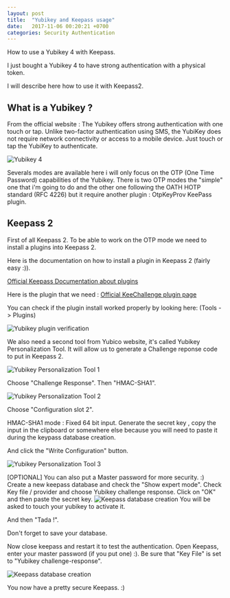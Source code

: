 ```yaml
---
layout: post
title:  "Yubikey and Keepass usage"
date:   2017-11-06 00:20:21 +0700
categories: Security Authentication
---
```

How to use a Yubikey 4 with Keepass.

I just bought a Yubikey 4 to have strong authentication with a physical token.

I will describe here how to use it with Keepass2.

## What is a Yubikey ?

From the official website :
The Yubikey offers strong authentication with one touch or tap. Unlike two-factor authentication using SMS, the YubiKey does not require network connectivity or access to a mobile device. Just touch or tap the YubiKey to authenticate.

![Yubikey 4](https://naykisec.github.io/images/yubikey/yubikey4.png)

Severals modes are available here i will only focus on the OTP (One Time Password) capabilities of the Yubikey.
There is two OTP modes the "simple" one that i'm going to do and the other one following the OATH HOTP standard (RFC 4226) but it require another plugin : OtpKeyProv KeePass plugin.


## Keepass 2

First of all Keepass 2.
To be able to work on the OTP mode we need to install a plugins into Keepass 2.

Here is the documentation on how to install a plugin in Keepass 2 (fairly easy :)).

[Official Keepass Documentation about plugins](https://keepass.info/help/v2/plugins.html)

Here is the plugin that we need :
[Official KeeChallenge plugin page](https://brush701.github.io/keechallenge/)

You can check if the plugin install worked properly by looking here:
(Tools - > Plugins)

![Yubikey plugin verification](https://naykisec.github.io/images/yubikey/yubikeykeepassplugin.png)


We also need a second tool from Yubico website, it's called Yubikey Personalization Tool.
It will allow us to generate a Challenge reponse code to put in Keepass 2.

![Yubikey Personalization Tool 1](https://naykisec.github.io/images/yubikey/yubikeypt1.png)

Choose "Challenge Response".
Then "HMAC-SHA1".

![Yubikey Personalization Tool 2](https://naykisec.github.io/images/yubikey/yubikeypt2.png)

Choose "Configuration slot 2".

HMAC-SHA1 mode : Fixed 64 bit input.
Generate the secret key , copy the input in the clipboard or somewhere else because you will need to paste it during the keypass database creation.

And click the "Write Configuration" button.

![Yubikey Personalization Tool 3](https://naykisec.github.io/images/yubikey/yubikeypt3.png)


[OPTIONAL] You can also put a Master password for more security. :)
Create a new keepass database and check the "Show expert mode".
Check Key file / provider and choose Yubikey challenge response.
Click on "OK" and then paste the secret key.
![Keepass database creation](https://naykisec.github.io/images/yubikey/keepass2databasecreation.png)
You will be asked to touch your yubikey to activate it.

And then "Tada !".

Don't forget to save your database.

Now close keepass and restart it to test the authentication.
Open Keepass, enter your master password (if you put one) :).
Be sure that "Key File" is set to "Yubikey challenge-response".

![Keepass database creation](https://naykisec.github.io/images/yubikey/keepass2authentication.png)

You now have a pretty secure Keepass. :)
